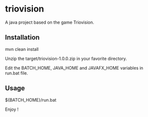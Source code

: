 # triovision

A java project based on the game Triovision.

## Installation

mvn clean install

Unzip the target/triovision-1.0.0.zip in your favorite directory.

Edit the BATCH_HOME, JAVA_HOME and JAVAFX_HOME variables in run.bat file.

## Usage

${BATCH_HOME}/run.bat

Enjoy !
